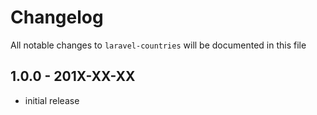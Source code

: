 # Changelog

All notable changes to `laravel-countries` will be documented in this file

## 1.0.0 - 201X-XX-XX

- initial release
